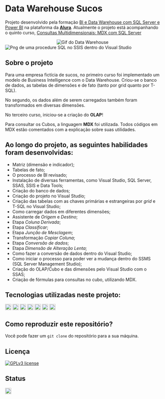 # Data Warehouse Sucos

Projeto desenvolvido pela formação [BI e Data Warehouse com SQL Server e Power BI](https://cursos.alura.com.br/formacao-business-intelligence-data-warehouse) na plataforma da **[Alura](https://www.alura.com.br/)**. Atualmente o projeto está acompanhando o quinto curso, [Consultas Multidimensionais: MDX com SQL Server](https://cursos.alura.com.br/course/business-intelligence-mdx-sql-server)

<div align='center' style='display: inline_block'><img src="https://i.imgur.com/SPcmcl1.gif" alt="Gif do Data Warehouse"></div>
<div align='center style='display: inline_block'><img src="https://i.imgur.com/YW0o6Jl.png" alt="Png de uma procedure SQL no SSIS dentro do Visual Studio"></div>


## Sobre o projeto
Para uma empresa fictícia de sucos, no primeiro curso foi implementado um modelo de Business Intelligence com o Data Warehouse. Criou-se o banco de dados, as tabelas de dimensões e de fato (tanto por grid quanto por T-SQL).

No segundo, os dados além de serem carregados também foram transformados em diversas dimensões.

No terceiro curso, iniciou-se a criação do **OLAP**! 

Para consultar os Cubos, a linguagem **MDX** foi utilizada. Todos códigos em MDX estão comentados com a explicação sobre suas utilidades.

## Ao longo do projeto, as seguintes habilidades foram desenvolvidas:
- Matriz (dimensão e indicador);
- Tabelas de fato;
- O processo de BI revisado;
- Instalação de diversas ferramentas, como Visual Studio, SQL Server, SSAS, SSIS e Data Tools;
- Criação do banco de dados;
- Criação do projeto no Visual Studio;
- Criação das tabelas com as chaves primárias e estrangeiras por *grid* e T-SQL no Visual Studio;
- Como carregar dados em diferentes dimensões;
- Assistente de *Origem* e *Destino*;
- Etapa *Coluna Derivada*;
- Etapa *Classificar*;
- Etapa *Junção de Mesclagem*;
- Transformação *Copiar Coluna*;
- Etapa *Conversão de dados*;
- Etapa *Dimensão de Alteração Lenta*;
- Como fazer a conversão de dados dentro do Visual Studio;
- Como iniciar o processo para poder ver a mudança dentro do SSMS (SQL Server Management Studio);
- Criação do OLAP/Cubo e das dimensões pelo Visual Studio com o SSAS;
- Criação de fórmulas para consultas no cubo, utilizando MDX.

## Tecnologias utilizadas neste projeto:
<img height="20" src="https://img.shields.io/badge/Visual_Studio-purple"> <img height="20" src="https://img.shields.io/badge/SSAS-darkblue"> <img height="20" src="https://img.shields.io/badge/SSDT-yellow"> <img height="20" src="https://img.shields.io/badge/SSIS-red"> <img height="20" src="https://img.shields.io/badge/TSQL-orange"> <img height="20" src="https://img.shields.io/badge/MDX-darkgreen"> <img height="20" src="https://img.shields.io/badge/SQL_Server-green"> 

## Como reproduzir este repositório?
Você pode fazer um `git clone` do repositório para a sua máquina.

## Licença
[![GPLv3 license](https://img.shields.io/badge/License-GPLv3-blue.svg)](http://perso.crans.org/besson/LICENSE.html)

## Status
<img height="20" src="https://img.shields.io/badge/Em%20progresso-yellow">
